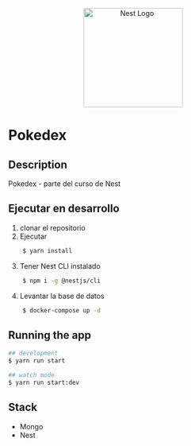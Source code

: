 <p align="center">
  <a href="http://nestjs.com/" target="blank"><img src="https://nestjs.com/img/logo-small.svg" width="200" alt="Nest Logo" /></a>
</p>

# Pokedex

## Description

Pokedex - parte del curso de Nest

## Ejecutar en desarrollo

1. clonar el repositorio
2. Ejecutar

```bash
    $ yarn install
```

3. Tener Nest CLI instalado

```bash
    $ npm i -g @nestjs/cli
```

4. Levantar la base de datos

```bash
    $ docker-compose up -d
```

## Running the app

```bash
## development
$ yarn run start

## watch mode
$ yarn run start:dev
```

## Stack

- Mongo
- Nest
